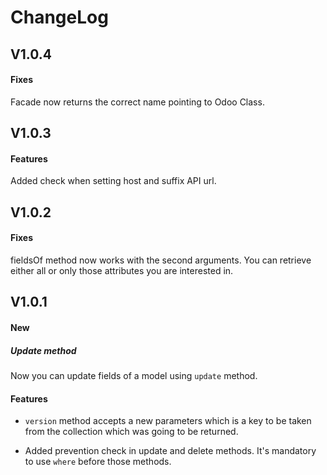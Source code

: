 #   ChangeLog

## V1.0.4

#### Fixes

Facade now returns the correct name pointing to Odoo Class.

## V1.0.3

#### Features

Added check when setting host and suffix API url.

## V1.0.2

#### Fixes

fieldsOf method now works with the second arguments.
You can retrieve either all or only those attributes you are interested in. 

## V1.0.1

#### New

##### Update method

Now you can update fields of a model using `update` method.

#### Features

* `version` method accepts a new parameters which is a key to be taken from the collection which was going to be returned.

* Added prevention check in update and delete methods. It's mandatory to use `where` before those methods.